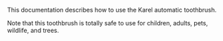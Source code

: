 This documentation describes how to use the Karel automatic toothbrush.

Note that this toothbrush is totally safe to use for children, adults, pets, wildlife, and trees.
